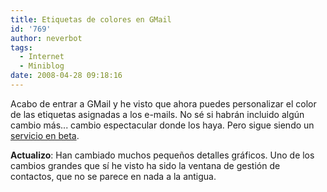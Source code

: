 ```yaml
---
title: Etiquetas de colores en GMail
id: '769'
author: neverbot
tags:
  - Internet
  - Miniblog
date: 2008-04-28 09:18:16
---
```


Acabo de entrar a GMail y he visto que ahora puedes personalizar el color de las etiquetas asignadas a los e-mails. No sé si habrán incluido algún cambio más... cambio espectacular donde los haya. Pero sigue siendo un [servicio en beta](https://neverbot.com/miniblog/versiones-beta-perpetuas/).

**Actualizo**: Han cambiado muchos pequeños detalles gráficos. Uno de los cambios grandes que sí he visto ha sido la ventana de gestión de contactos, que no se parece en nada a la antigua.